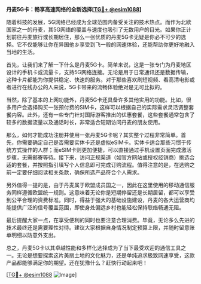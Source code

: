 **丹麦5G卡：畅享高速网络的全新选择[[TG💪+ @esim1088](https://t.me/s/esim1088)]**

随着科技的发展，5G网络已经成为全球范围内备受关注的技术热点。而作为北欧国家之一的丹麦，其5G网络的覆盖与速度也吸引了无数用户的目光。如果你正计划前往丹麦旅行或长期居住，那么一张优质的丹麦5G卡无疑是你必不可少的选择。它不仅能够让你在异国他乡享受到飞一般的网速体验，还能帮助你更好地融入当地的生活。

首先，让我们来了解一下什么是丹麦5G卡。简单来说，这是一张专门为丹麦地区设计的手机卡或流量卡，支持5G网络连接。无论是用于日常通讯还是数据传输，这种卡片都能为你提供稳定、快速的服务。对于那些喜欢刷短视频、看高清电影或者进行在线办公的人来说，5G卡带来的流畅体验绝对是无可比拟的。

当然，除了基本的上网功能外，丹麦5G卡还具备许多其他实用的功能。比如，很多用户会选择购买一张预付费的SIM卡，这样可以根据自己的实际需求灵活调整套餐内容。此外，还有一些专门针对国际游客推出的优惠套餐，这些套餐通常包含了较多的数据流量以及通话时长，非常适合短期访问丹麦的朋友使用。

那么，如何才能成功注册并使用一张丹麦5G卡呢？其实整个过程非常简单。首先，你需要确定自己是否需要实体卡还是虚拟eSIM卡。实体卡适合那些习惯于传统方式操作的人群；而eSIM卡则更加便捷，可以直接通过手机设置页面完成激活步骤，无需邮寄等待。接下来，访问正规渠道（如官方网站或授权经销商）挑选合适的套餐，并按照指引填写个人信息即可完成订购流程。值得注意的是，在选购之前一定要仔细阅读相关条款，确保所选产品符合个人需求。

另外值得一提的是，由于丹麦属于欧盟成员国之一，因此在这里使用的移动通信服务同样遵循欧盟统一规则。这意味着无论你是短期停留还是长期居留，都可以享受到公平合理的资费标准。同时，得益于强大的基础设施建设，丹麦的各大运营商均能提供广泛的信号覆盖范围，即使身处偏远乡村也能轻松保持联络畅通无阻。

最后提醒大家一点，在享受便利的同时也要注意合理消费。毕竟，无论多么先进的技术最终还是需要理性对待。建议大家根据自身情况制定预算上限，并随时留意账单明细以防意外支出。

总之，丹麦5G卡以其卓越性能和多样化选择成为了当下最受欢迎的通信工具之一。无论是想要探索这片美丽土地的文化魅力，还是单纯追求极致网速享受，这款产品都能够满足你的期望。还在犹豫什么？赶快行动起来吧！

[[TG💪+ @esim1088](https://t.me/s/esim1088) ![Image](https://i.postimg.cc/4NQfJmqS/Snipaste-2025-05-13-00-14-12.png)]